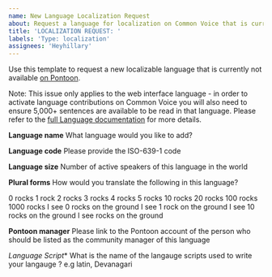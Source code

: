 ```yaml
---
name: New Language Localization Request
about: Request a language for localization on Common Voice that is currently not available on Pontoon
title: 'LOCALIZATION REQUEST: '
labels: 'Type: localization'
assignees: 'Heyhillary'
---
```


Use this template to request a new localizable language that is currently not available [on Pontoon](https://pontoon.mozilla.org/projects/common-voice/).

Note: This issue only applies to the web interface language - in order to activate language contributions on Common Voice you will also need to ensure 5,000+ sentences are available to be read in that language. Please refer to the [full Language documentation](https://github.com/mozilla/common-voice/blob/master/README.md) for more details.

**Language name**
What language would you like to add?

**Language code**
Please provide the ISO-639-1 code

**Language size**
Number of active speakers of this language in the world

**Plural forms**
How would you translate the following in this language?

0 rocks
1 rock
2 rocks
3 rocks
4 rocks
5 rocks
10 rocks
20 rocks
100 rocks
1000 rocks
I see 0 rocks on the ground
I see 1 rock on the ground
I see 10 rocks on the ground
I see rocks on the ground

**Pontoon manager**
Please link to the Pontoon account of the person who should be listed as the community manager of this language

*Language Script**
What is the name of the langauge scripts used to write your langauge ? e.g latin, Devanagari
